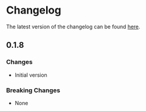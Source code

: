 # Changelog

The latest version of the changelog can be found [here](https://github.com/Azure/bicep-registry-modules/blob/main/avm/res/azure-stack-hci/cluster/CHANGELOG.md).

## 0.1.8

### Changes

- Initial version

### Breaking Changes

- None
